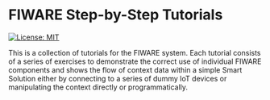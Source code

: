 # FIWARE Step-by-Step Tutorials

[![License: MIT](https://img.shields.io/badge/License-MIT-yellow.svg)](https://opensource.org/licenses/MIT)

This is a collection of tutorials for the FIWARE system. Each tutorial consists of a series
of exercises to demonstrate the correct use of individual FIWARE components and shows the flow of context 
data within a simple Smart Solution either by connecting to a series of dummy IoT devices or manipulating 
the context directly or programmatically.